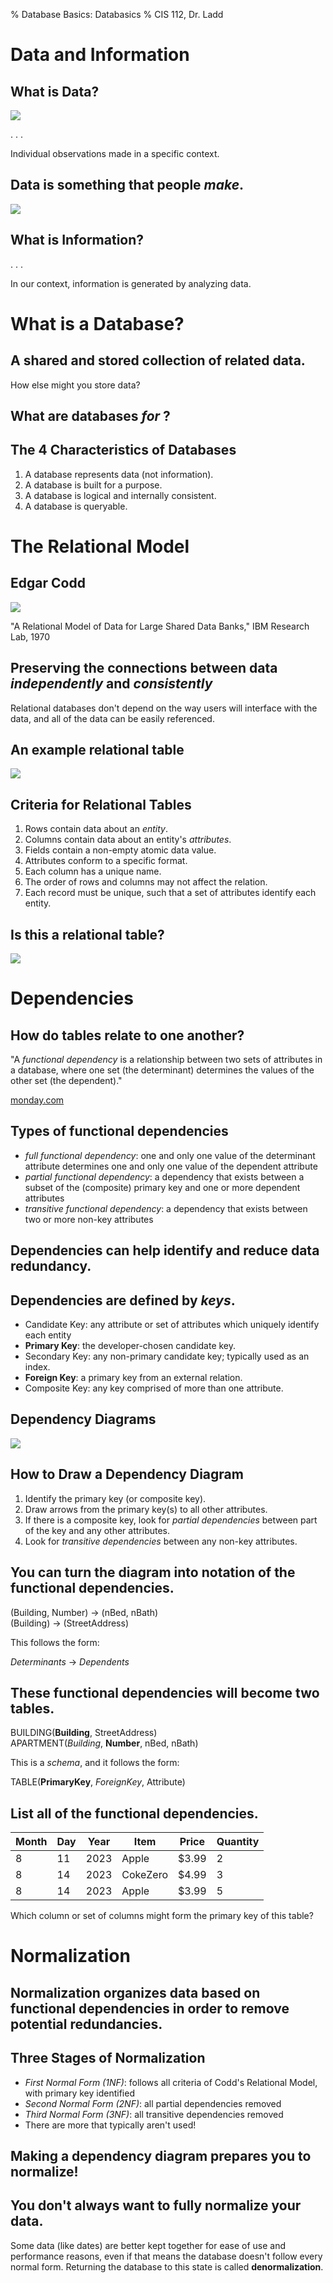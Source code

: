 % Database Basics: Databasics
% CIS 112, Dr. Ladd

# Data and Information

## What is Data?

![](img/data_spiner.jpg)

. . .

Individual observations made in a specific context.

## Data is something that people *make*.

![](img/surveyor.jpg)

## What is Information?

. . .

In our context, information is generated by analyzing data.

# What is a Database?

## A shared and stored collection of related data.

How else might you store data?

## What are databases *for* ?

## The 4 Characteristics of Databases

1. A database represents data (not information).
2. A database is built for a purpose.
3. A database is logical and internally consistent.
4. A database is queryable.

# The Relational Model

## Edgar Codd

![](img/codd.jpg)

"A Relational Model of Data for Large Shared Data Banks," IBM Research Lab, 1970

## Preserving the connections between data *independently* and *consistently*

Relational databases don't depend on the way users will interface with the data, and all of the data can be easily referenced.

## An example relational table

![](img/relational_model.png)

## Criteria for Relational Tables

1. Rows contain data about an *entity*.
2. Columns contain data about an entity's *attributes*.
3. Fields  contain a non-empty atomic data value.
4. Attributes conform to a specific format.
5. Each column has a unique name.
6. The order of rows and columns may not affect the relation.
7. Each record must be unique, such that a set of attributes identify each entity.

## Is this a relational table?

![](img/relational_exercise.png)

# Dependencies

## How do tables relate to one another?

"A *functional dependency* is a relationship between two sets of attributes in a database, where one set (the determinant) determines the values of the other set (the dependent)."

[monday.com](https://monday.com/blog/project-management/functional-dependencies-2/)

## Types of functional dependencies

- *full functional dependency*: one and only one value of the determinant attribute determines one and only one value of the dependent attribute
- *partial functional dependency*: a dependency that exists between a subset of the (composite) primary key and one or more dependent attributes
- *transitive functional dependency*: a dependency that exists between two or more non-key attributes

## Dependencies can help identify and reduce **data redundancy**.

## Dependencies are defined by *keys*.

- Candidate Key: any attribute or set of attributes which uniquely identify each entity
- **Primary Key**: the developer-chosen candidate key.
- Secondary Key: any non-primary candidate key; typically used as an index.
- **Foreign Key**: a primary key from an external relation.
- Composite Key: any key comprised of more than one attribute.

## Dependency Diagrams

![](img/dependency.png)

## How to Draw a Dependency Diagram

1. Identify the primary key (or composite key).
2. Draw arrows from the primary key(s) to all other attributes.
3. If there is a composite key, look for *partial dependencies* between part of the key and any other attributes.
4. Look for *transitive dependencies* between any non-key attributes.

## You can turn the diagram into notation of the functional dependencies.

(Building, Number) → (nBed, nBath)  
(Building) → (StreetAddress)

This follows the form:

*Determinants* → *Dependents*

## These functional dependencies will become two tables.

BUILDING(**Building**, StreetAddress)  
APARTMENT(*Building*, **Number**, nBed, nBath)

This is a *schema*, and it follows the form:

TABLE(**PrimaryKey**, *ForeignKey*, Attribute)


## List all of the functional dependencies.

Month|Day|Year|Item|Price|Quantity
--|--|--|---|--|--
8|11|2023|Apple|$3.99|2
8|14|2023|CokeZero|$4.99|3
8|14|2023|Apple|$3.99|5

Which column or set of columns might form the primary key of this table?

# Normalization

## **Normalization** organizes data based on functional dependencies in order to remove potential redundancies.

## Three Stages of Normalization

- *First Normal Form (1NF)*: follows all criteria of Codd's Relational Model, with primary key identified
- *Second Normal Form (2NF)*: all partial dependencies removed
- *Third Normal Form (3NF)*: all transitive dependencies removed
- There are more that typically aren't used!

## Making a dependency diagram prepares you to normalize!

## You don't always want to fully normalize your data.

Some data (like dates) are better kept together for ease of use and performance reasons, even if that means the database doesn't follow every normal form. Returning the database to this state is called **denormalization**.
